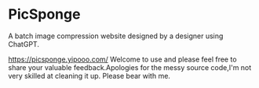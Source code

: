 # PicSponge
A batch image compression website designed by a designer using ChatGPT.

https://picsponge.yipooo.com/
Welcome to use and please feel free to share your valuable feedback.Apologies for the messy source code,I'm not very skilled at cleaning it up. Please bear with me.
